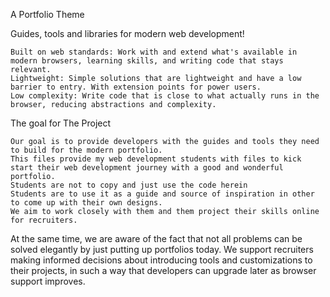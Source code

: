A Portfolio Theme

Guides, tools and libraries for modern web development!

    Built on web standards: Work with and extend what's available in modern browsers, learning skills, and writing code that stays relevant.
    Lightweight: Simple solutions that are lightweight and have a low barrier to entry. With extension points for power users.
    Low complexity: Write code that is close to what actually runs in the browser, reducing abstractions and complexity.
The goal for The Project

    Our goal is to provide developers with the guides and tools they need to build for the modern portfolio. 
    This files provide my web development students with files to kick start their web development journey with a good and wonderful portfolio.
    Students are not to copy and just use the code herein
    Students are to use it as a guide and source of inspiration in other to come up with their own designs.
    We aim to work closely with them and them project their skills online for recruiters.
At the same time, we are aware of the fact that not all problems can be solved elegantly by just putting up portfolios today. 
We support recruiters making informed decisions about introducing tools and customizations to their projects, in such a way that developers can upgrade later as browser support improves.
